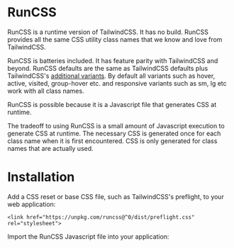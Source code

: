 # RunCSS

RunCSS is a runtime version of TailwindCSS. It has no build. RunCSS provides all the same CSS utility class names that we know and love from TailwindCSS.

RunCSS is batteries included. It has feature parity with TailwindCSS and beyond. RunCSS defaults are the same as TailwindCSS defaults plus TailwindCSS's [additional variants](https://tailwindcss.com/docs/configuring-variants). By default all variants such as hover, active, visited, group-hover etc. and responsive variants such as sm, lg etc work with all class names.

RunCSS is possible because it is a Javascript file that generates CSS at runtime.

The tradeoff to using RunCSS is a small amount of Javascript execution to generate CSS at runtime. The necessary CSS is generated once for each class name when it is first encountered. CSS is only generated for class names that are actually used.

# Installation

Add a CSS reset or base CSS file, such as TailwindCSS's preflight, to your web application:

```
<link href="https://unpkg.com/runcss@^0/dist/preflight.css" 
rel="stylesheet">
```

Import the RunCSS Javascript file into your application:


